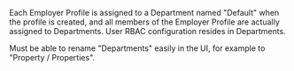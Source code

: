 Each Employer Profile is assigned to a Department named "Default" when the profile is created, and all members of the Employer Profile are actually assigned to Departments. User RBAC configuration resides in Departments.

Must be able to rename "Departments" easily in the UI, for example to "Property / Properties".